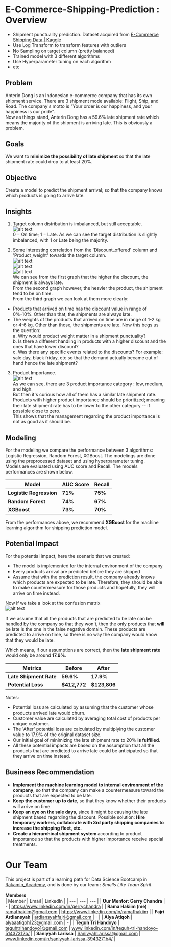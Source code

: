 # E-Commerce-Shipping-Prediction : Overview
* Shipment punctuality prediction. Dataset acquired from  [E-Commerce Shipping Data | Kaggle](https://www.kaggle.com/prachi13/customer-analytics)
* Use Log Transform to transform features with outliers
* No Sampling on target column (pretty balanced)
* Trained model with 3 different algorithms
* Use Hyperparameter tuning on each algorithm
* etc

## Problem
Anterin Dong is an Indonesian e-commerce company that has its own shipment service. There are 3 shipment mode available: Flight, Ship, and Road. The company's motto is "Your order is our happiness, and your happiness is our pride”. <br>
Now as things stand, Anterin Dong has a 59.6% late shipment rate which means the majority of the shipment is arriving late. This is obviously a problem.

## Goals
We want to <b>minimize the possibility of late shipment </b> so that the late shipment rate could drop to at least 20%.

## Objective
Create a model to predict the shipment arrival; so that the company knows which products is going to arrive late.

## Insights
1. Target column distribution is imbalanced, but still acceptable.<br>
![alt text](https://github.com/ramafhgit/E-Commerce-Shipping-Prediction/blob/main/target.png "target")<br>
0 = On time; 1 = Late. As we can see the target distribution is slightly imbalanced, with 1 or Late being the majority.

2. Some interesting correlation from the 'Discount_offered' column and 'Product_weight' towards the target column.<br>
![alt text](https://github.com/ramafhgit/E-Commerce-Shipping-Prediction/blob/main/disc.png "discount")<br>
![alt text](https://github.com/ramafhgit/E-Commerce-Shipping-Prediction/blob/main/weight.png "weight")<br>
![alt text](https://github.com/ramafhgit/E-Commerce-Shipping-Prediction/blob/main/multi.png "multi")<br>
We can see from the first graph that the higher the discount, the shipment is always late.<br>
From the second graph however, the heavier the product, the shipment tend to be on time. <br>
From the third graph we can look at them more clearly:

* Products that arrived on time has the discount value in range of 0%-10%. Other than that, the shipments are always late.
* The weights of the products that arrived on time are in range of 1-2 kg or 4-6 kg. Other than those, the shipments are late.
Now this begs us the question:<br>
a. Why would product weight matter in a shipment punctuality?<br>
b. Is there a different handling in products with a higher discount and the ones that have lower discount?<br>
c. Was there any specific events related to the discounts? For example: sale day, black friday, etc so that the demand actually became out of hand hence the late shipment?<br>

3. Product Importance. <br>
![alt text](https://github.com/ramafhgit/E-Commerce-Shipping-Prediction/blob/main/prod%20imp.png "prod imp")<br>
As we can see, there are 3 product importance category : low, medium, and high. <br>
But then it's curious how all of them has a similar late shipment rate. Products with higher product importance should be prioritized; meaning their late shipment rate has to be lower to the other category -- if possible close to zero.<br>
This shows that the management regarding the product importance is not as good as it should be.

## Modeling
For the modeling we compare the performance between 3 algorithms: Logistic Regression, Random Forest, XGBoost. The modelings are done using the preprocessed dataset and using hyperparameter tuning.<br>
Models are evaluated using AUC score and Recall. The models performances are shown below.<br>

| Model | AUC Score | Recall |
| --- | --- | --- |
| **Logistic Regression** | **71%** | **75%** |
| **Random Forest** | **74%** |  **67%** |
| **XGBoost** | **73%** | **70%** |

From the performances above, we recommend <b>XGBoost </b>for the machine learning algorithm for shipping prediction model.

## Potential Impact
For the potential impact, here the scenario that we created:<br>
* The model is implemented for the internal environment of the company
* Every products arrival are predicted before they are shipped
* Assume that with the prediction result, the company already knows which products are expected to be late. Therefore, they should be able to make countermeasure for those products and hopefully, they will arrive on time instead.

Now if we take a look at the confusion matrix<br>
![alt text](https://github.com/ramafhgit/E-Commerce-Shipping-Prediction/blob/main/conf.png "conf matrix")<br>

If we assume that all the products that are predicted to be late can be handled by the company so that they won't, then the only products that <b>will</b> be late is the one in the false negative domain. These products are predicted to arrive on time, so there is no way the company would know that they would be late.<br>

Which means, if our assumptions are correct, then the <b> late shipment rate</b> would only be around <b>17.9%</b>.

| Metrics | Before | After |
| --- | --- | --- |
| **Late Shipment Rate** | **59.6%** | **17.9%** |
| **Potential Loss** | **$412,772** |  **$123,806** |


Notes:<br>
* Potential loss are calculated by assuming that the customer whose products arrived late would churn.
* Customer value are calculated by averaging total cost of products per unique customer.
* The 'After' potential loss are calculated by multiplying the customer value to 17.9% of the original dataset size.
* Our initial goal of minimizing the late shipment rate to 20% <b>is fulfilled</b>.
* All these potential impacts are based on the assumption that all the products that are predicted to arrive late could be anticipated so that they arrive on time instead.

## Business Recommendation
* <b>Implement the machine learning model to internal environment of the company</b>, so that the company can make a countermeasure toward the products that are expected to be late.
* <b>Keep the customer up to date</b>, so that they know whether their products will arrive on time.
* <b>Keep an eye on the sale days</b>, since it might be causing the late shipment based regarding the discount. Possible solution:<b> Hire temporary workers, collaborate with 3rd party shipping companies to increase the shipping fleet, etc.</b>
* <b>Create a hierarchical shipment system </b> according to product importance so that the products with higher importance receive special treatments.

# Our Team
This project is part of a learning path for Data Science Bootcamp in [Rakamin_Academy](https://rakamin.com/), and is done by our team : <i>Smells Like Team Spirit</i>.<br>
<br>
**Members**<br>
| Member | Email | LinkedIn |
| --- | --- | --- |
| **Our Mentor: Gerry Chandra** | - | https://www.linkedin.com/in/gerrychandra |
| **Rama Hakiim (me)** | ramafhakiim@gmail.com | https://www.linkedin.com/in/ramafhakiim |
| **Fajri Ardiansyah** | ardiansyahfajri@gmail.com | - |
| **Alya Atiqoh** | alyaaatiqoh123@gmail.com | - |
| **Teguh Tri Handoyo** | teguhtrihandoyo1@gmail.com | www.linkedin.com/in/teguh-tri-handoyo-51437312b/ |
| **Saniyyah Larissa** | SaniyyahLarissa@gmail.com | www.linkedin.com/in/saniyyah-larissa-3943271b4/ |
